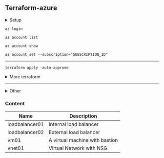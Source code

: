 ## Terraform-azure
<details><summary>Setup</summary>
<p>

1. Install [Azure CLI](https://learn.microsoft.com/en-us/cli/azure/install-azure-cli-windows?tabs=azure-cli)
2. [Download terraform](https://developer.hashicorp.com/terraform/downloads)
3. Modify Environment Variables
4. Install [Terraform Plugin for VS Code](https://marketplace.visualstudio.com/items?itemName=HashiCorp.terraform)
5. Use [Azure Provider](https://registry.terraform.io/providers/hashicorp/azurerm/latest/docs)
</p>

</details>

```
az login
```
```
az account list
```
```
az account show
```
```
az account set --subscription="SUBSCRIPTION_ID"
```
----------
```
terraform apply -auto-approve
```
<details><summary>More terraform</summary>
<p>

```
terraform -help
```
```
terraform init 
```
```
terraform validate
```
```
terraform plan
```
```
terraform apply -auto-approve
```
```
terraform workspace show
```
```
terraform destroy
```
```
terraform workspace show
```
```
terraform workspace list
```
```
terraform workspace new dev
```
```
terraform workspace select dev
```

</p>
</details>


----------------
<details><summary>Other</summary>
<p>

```
ssh-keygen -m PEM -t rsa -b 4096 -C "azureuser@myserver" -f terraform-azure.pem 
```
```
icacls.exe terraform-azure.pem /reset
```
```
icacls.exe terraform-azure.pem /grant:r "$($env:username):(r)"
```
```
icacls.exe terraform-azure.pem /inheritance:r
```
</p>
</details>

### Content

| Name | Description | 
|--|--|
| loadbalancer01 | Internal load balancer
| loadbalancer02 | External load balancer
| vm01 | A virtual machine with bastion
| vnet01 | Virtual Network with NSG

